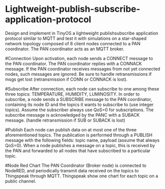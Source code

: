 # Lightweight-publish-subscribe-application-protocol
Design and implement in TinyOS a lightweight publishsubscribe application protocol similar to MQTT and test it with simulations on a star-shaped network topology composed of 8 client nodes connected to a PAN coordinator. The PAN coordinator acts as an MQTT broker. 

#Connection
Upon activation, each node sends a CONNECT message
to the PAN coordinator. The PAN coordinator replies with a CONNACK message. If the PAN coordinator receives messages from not
yet connected nodes, such messages are ignored. Be sure to handle retransmissions if msgs get lost (retransmission if CONN or CONNACK
is lost).

#Subscribe 
After connection, each node can subscribe to one among
these three topics: TEMPERATURE, HUMIDITY, LUMINOSITY. In
order to subscribe, a node sends a SUBSCRIBE message to the PAN
coordinator, containing its node ID and the topics it wants to subscribe
to (use integer topics). Assume the subscriber always use QoS=0 for
subscriptions. The subscribe message is acknowledged by the PANC
with a SUBACK message. (handle retransmission if SUB or SUBACK
is lost)

#Publish 
Each node can publish data on at most one of the three aforementioned topics. The publication is performed through a PUBLISH
message with the following fields: topic name, payload (assume that
always QoS=0). When a node publishes a message on a topic, this is
received by the PAN and forwarded to all nodes that have subscribed
to a particular topic.

#Node Red Chart
The PAN Coordinator (Broker node) is connected to NodeRED, and periodically transmit data received on the topics to Thingspeak through MQTT. 
Thingspeak show one chart for each topic on a public channel.

